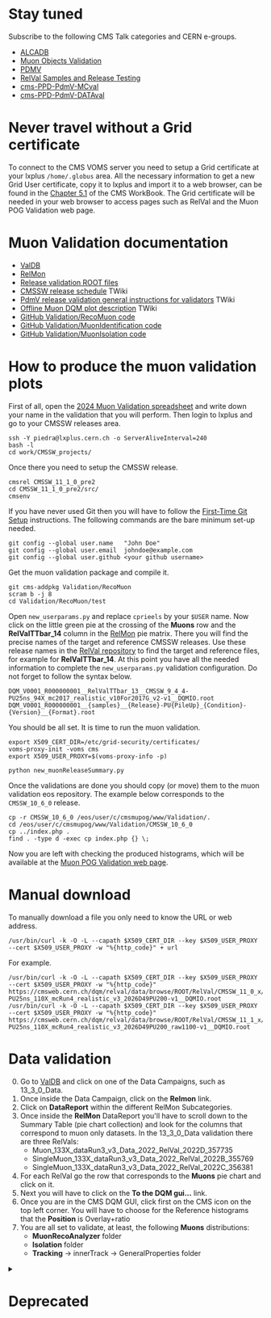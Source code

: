 # Stay tuned

Subscribe to the following CMS Talk categories and CERN e-groups.

* [ALCADB](https://cms-talk.web.cern.ch/c/ppd/alca/108)
* [Muon Objects Validation](https://cms-talk.web.cern.ch/c/muons/muon-object-validation/175)
* [PDMV](https://cms-talk.web.cern.ch/c/ppd/pdmv/107)
* [RelVal Samples and Release Testing](https://cms-talk.web.cern.ch/c/ppd/pdmv/relval/111)
* [cms-PPD-PdmV-MCval](https://e-groups.cern.ch/e-groups/Egroup.do?egroupName=cms-PPD-PdmV-MCval)
* [cms-PPD-PdmV-DATAval](https://e-groups.cern.ch/e-groups/Egroup.do?egroupName=cms-PPD-PdmV-DATAval)

  
# Never travel without a Grid certificate

To connect to the CMS VOMS server you need to setup a Grid certificate at your lxplus `/home/.globus` area. All the necessary information to get a new Grid User certificate, copy it to lxplus and import it to a web browser, can be found in the [Chapter 5.1](https://twiki.cern.ch/twiki/bin/view/CMSPublic/WorkBookStartingGrid) of the CMS WorkBook. The Grid certificate will be needed in your web browser to access pages such as RelVal and the Muon POG Validation web page.


# Muon Validation documentation

* [ValDB](https://cms-pdmv.cern.ch/valdb/)
* [RelMon](https://cms-pdmv.cern.ch/relmon/)
* [Release validation ROOT files](https://cmsweb.cern.ch/dqm/relval/data/browse/ROOT/RelVal/)
* [CMSSW release schedule](https://twiki.cern.ch/twiki/bin/view/CMS/ReleaseSchedule) TWiki
* [PdmV release validation general instructions for validators](https://twiki.cern.ch/twiki/bin/viewauth/CMS/PdmVRelValValidatorInstruction) TWiki
* [Offline Muon DQM plot description](https://twiki.cern.ch/twiki/bin/view/CMS/MuonsDQMPlots) TWiki
* [GitHub Validation/RecoMuon code](https://github.com/cms-sw/cmssw/tree/master/Validation/RecoMuon)
* [GitHub Validation/MuonIdentification code](https://github.com/cms-sw/cmssw/tree/master/Validation/MuonIdentification) 
* [GitHub Validation/MuonIsolation code](https://github.com/cms-sw/cmssw/tree/master/Validation/MuonIsolation)


# How to produce the muon validation plots

First of all, open the [2024 Muon Validation spreadsheet](https://docs.google.com/spreadsheets/d/1JrD1fEHujlLBdoDZtHuaWeM2SX5UTlgUMU9hTUxBjeY/edit#gid=829147341) and write down your name in the validation that you will perform. Then login to lxplus and go to your CMSSW releases area.

    ssh -Y piedra@lxplus.cern.ch -o ServerAliveInterval=240
    bash -l
    cd work/CMSSW_projects/

Once there you need to setup the CMSSW release.

    cmsrel CMSSW_11_1_0_pre2
    cd CMSSW_11_1_0_pre2/src/
    cmsenv

If you have never used Git then you will have to follow the [First-Time Git Setup](https://git-scm.com/book/en/v2/Getting-Started-First-Time-Git-Setup) instructions. The following commands are the bare minimum set-up needed.

    git config --global user.name   "John Doe"
    git config --global user.email  johndoe@example.com
    git config --global user.github <your github username>

Get the muon validation package and compile it. 

    git cms-addpkg Validation/RecoMuon
    scram b -j 8
    cd Validation/RecoMuon/test

Open `new_userparams.py` and replace `cprieels` by your `$USER` name. Now click on the little green pie at the crossing of the **Muons** row and the **RelValTTbar_14** column in the [RelMon](https://cms-pdmv.cern.ch/relmon/) pie matrix. There you will find the precise names of the target and reference CMSSW releases. Use these release names in the [RelVal repository](https://cmsweb.cern.ch/dqm/relval/data/browse/ROOT/RelVal/) to find the target and reference files, for example for **RelValTTbar_14**. At this point you have all the needed information to complete the `new_userparams.py` validation configuration. Do not forget to follow the syntax below.

    DQM_V0001_R000000001__RelValTTbar_13__CMSSW_9_4_4-PU25ns_94X_mc2017_realistic_v10For2017G_v2-v1__DQMIO.root
    DQM_V0001_R000000001__{samples}__{Release}-PU{PileUp}_{Condition}-{Version}__{Format}.root

You should be all set. It is time to run the muon validation.
    
    export X509_CERT_DIR=/etc/grid-security/certificates/
    voms-proxy-init -voms cms
    export X509_USER_PROXY=$(voms-proxy-info -p)
    
    python new_muonReleaseSummary.py
        
Once the validations are done you should copy (or move) them to the muon validation eos repository. The example below corresponds to the `CMSSW_10_6_0` release.

    cp -r CMSSW_10_6_0 /eos/user/c/cmsmupog/www/Validation/.
    cd /eos/user/c/cmsmupog/www/Validation/CMSSW_10_6_0
    cp ../index.php .
    find . -type d -exec cp index.php {} \;
    
Now you are left with checking the produced histograms, which will be available at the [Muon POG Validation web page](https://cms-muonpog.web.cern.ch/cms-muonpog/Validation/).


# Manual download

To manually download a file you only need to know the URL or web address.

    /usr/bin/curl -k -O -L --capath $X509_CERT_DIR --key $X509_USER_PROXY --cert $X509_USER_PROXY -w "%{http_code}" + url
    
For example.

    /usr/bin/curl -k -O -L --capath $X509_CERT_DIR --key $X509_USER_PROXY --cert $X509_USER_PROXY -w "%{http_code}" https://cmsweb.cern.ch/dqm/relval/data/browse/ROOT/RelVal/CMSSW_11_0_x/DQM_V0001_R000000001__RelValZMM_14__CMSSW_11_0_0-PU25ns_110X_mcRun4_realistic_v3_2026D49PU200-v1__DQMIO.root
    /usr/bin/curl -k -O -L --capath $X509_CERT_DIR --key $X509_USER_PROXY --cert $X509_USER_PROXY -w "%{http_code}" https://cmsweb.cern.ch/dqm/relval/data/browse/ROOT/RelVal/CMSSW_11_1_x/DQM_V0001_R000000001__RelValZMM_14__CMSSW_11_1_1-PU25ns_110X_mcRun4_realistic_v3_2026D49PU200_raw1100-v1__DQMIO.root


# Data validation

0. Go to [ValDB](https://cms-pdmv.cern.ch/valdb/) and click on one of the Data Campaigns, such as 13_3_0_Data.
1. Once inside the Data Campaign, click on the **Relmon** link.
2. Click on **DataReport** within the different RelMon Subcategories.
3. Once inside the **RelMon** DataReport you'll have to scroll down to the Summary Table (pie chart collection) and look for the columns that correspond to muon only datasets. In the 13_3_0_Data validation there are three RelVals:
   * Muon_133X_dataRun3_v3_Data_2022_RelVal_2022D_357735
   * SingleMuon_133X_dataRun3_v3_Data_2022_RelVal_2022B_355769
   * SingleMuon_133X_dataRun3_v3_Data_2022_RelVal_2022C_356381
4. For each RelVal go the row that corresponds to the **Muons** pie chart and click on it.
5. Next you will have to click on the **To the DQM gui...** link.
6. Once you are in the CMS DQM GUI, click first on the CMS icon on the top left corner. You will have to choose for the Reference histograms that the **Position** is Overlay+ratio
7. You are all set to validate, at least, the following **Muons** distributions:
   * **MuonRecoAnalyzer** folder
   * **Isolation** folder
   * **Tracking** -> innerTrack -> GeneralProperties folder


<details>
  <summary><h1>Deprecated</h1></summary>

# How to use DQM RelVal

To make more exhaustive validation studies it is recommended to use DQM RelVal, following the steps below.

0. Go to [DQM RelVal](https://cmsweb.cern.ch/dqm/relval/).
1. Click on **Run #**.
2. Enter the release (10_0_0) in the **Search** box.
3. Check the option **Vary By** Any.
4. Find a target dataset.
   * /RelValTTbar_13/CMSSW_10_0_0-PUpmx25ns_100X_upgrade2018_realistic_v6-v1/DQMIO
5. Find a reference dataset.
   * /RelValTTbar_13/CMSSW_10_0_0-PU25ns_100X_upgrade2018_realistic_v6_mahiOFF-v1/DQMIO
6. Click on **10_0_0(1)** in the target dataset.
7. Click on the CMS icon.
   * Paste the reference dataset in the first **Dataset** box.
   * Choose **Show reference:** For all.
   * Choose **Position:** Overlay+ratio.
   * Click again on the CMS icon.
8. Click on **Workspace**.
9. Click on **Everything**.
10. Click on **Muons**.

And you are ready to validate!

  
# Known issues or features

**2020/03/12, Muon validation changes from CMSSW_11_1_0_pre2.** The following distributions were introduced in the Muon validation from the CMSSW_11_1_0_pre2 release:

    displacedGlobalMuons
    displacedStandAloneMuons
    displacedTrks
    pfMuonTrks
    recoMuonTrks
    tunepMuonTrks

In a similar fashion, the following distributions were removed from the Muon validation from the CMSSW_11_1_0_pre2 release:

    probeTrks_MABH_vs_TABH  
    DQMData           
    PDF                
    RecoMuonV             
    seedsOfSTAMuons
    standAloneMuons
    probeTrks_TkAsso

**2019/12/20, CMS geometries.** This [README](https://github.com/cms-sw/cmssw/blob/master/Configuration/Geometry/README.md) contains short descriptions of the different CMS Run 3 and Phase2 geometries.

**2018/02/26, FullSim.** The MuonAssociatorByHits (MABH) is used for all the plots made by the MuonTrackValidator and by the RecoMuonValidator. Giovanni Abbiendi introduced a comparison with the associator used by the TrackingPOG (TABH) (which can run *only* on inner tracks) to keep under control the comparison of results obtained with our code and theirs (on inner tracks with pt > 4 GeV). This serves to avoid that low level changes in the tracking simulation/validation could go unnoticed by us. Only large discrepancies between them should be alarming, not the small differences that we see on the fake rates (while on the efficiencies they are in perfect agreement).

**2018/02/22, FastSim.** The fake rates cannot be compared with and without pmx. There aren't tracking particles with pmx, and this implies a much higher fake rate. On the other hand, the efficiencies can be compared.
 
</details>
